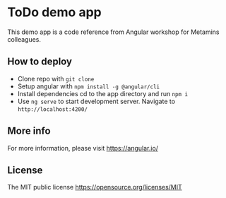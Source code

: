 # ToDo demo app

This demo app is a code reference from Angular workshop for Metamins colleagues.


## How to deploy

- Clone repo with `git clone`
- Setup angular with `npm install -g @angular/cli`
- Install dependencies cd to the app directory and run `npm i`
- Use `ng serve` to start development server. Navigate to  `http://localhost:4200/`


## More info

For more information, please visit https://angular.io/


## License

The MIT public license https://opensource.org/licenses/MIT

